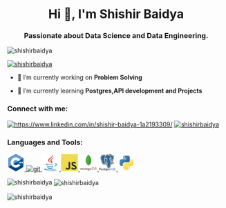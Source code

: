 <h1 align="center">Hi 👋, I'm Shishir Baidya</h1>
<h3 align="center">Passionate about Data Science and Data Engineering.</h3>

<p align="left"> <img src="https://komarev.com/ghpvc/?username=shishirbaidya&label=Profile%20views&color=0e75b6&style=flat" alt="shishirbaidya" /> </p>

<p align="left"> <a href="https://github.com/ryo-ma/github-profile-trophy"><img src="https://github-profile-trophy.vercel.app/?username=shishirbaidya" alt="shishirbaidya" /></a> </p>

- 🔭 I’m currently working on **Problem Solving**

- 🌱 I’m currently learning **Postgres,API development and Projects**

<h3 align="left">Connect with me:</h3>
<p align="left">
<a href="https://www.linkedin.com/in/shishir-baidya-1a2193309/" target="blank"><img align="center" src="https://raw.githubusercontent.com/rahuldkjain/github-profile-readme-generator/master/src/images/icons/Social/linked-in-alt.svg" alt="https://www.linkedin.com/in/shishir-baidya-1a2193309/" height="30" width="40" /></a>
<a href="https://www.hackerrank.com/shishirbaidya" target="blank"><img align="center" src="https://raw.githubusercontent.com/rahuldkjain/github-profile-readme-generator/master/src/images/icons/Social/hackerrank.svg" alt="shishirbaidya" height="30" width="40" /></a>
</p> 

<h3 align="left">Languages and Tools:</h3>
<p align="left"> <a href="https://www.w3schools.com/cpp/" target="_blank" rel="noreferrer"> <img src="https://raw.githubusercontent.com/devicons/devicon/master/icons/cplusplus/cplusplus-original.svg" alt="cplusplus" width="40" height="40"/> </a> <a href="https://git-scm.com/" target="_blank" rel="noreferrer"> <img src="https://www.vectorlogo.zone/logos/git-scm/git-scm-icon.svg" alt="git" width="40" height="40"/> </a> <a href="https://www.java.com" target="_blank" rel="noreferrer"> <img src="https://raw.githubusercontent.com/devicons/devicon/master/icons/java/java-original.svg" alt="java" width="40" height="40"/> </a> <a href="https://developer.mozilla.org/en-US/docs/Web/JavaScript" target="_blank" rel="noreferrer"> <img src="https://raw.githubusercontent.com/devicons/devicon/master/icons/javascript/javascript-original.svg" alt="javascript" width="40" height="40"/> </a> <a href="https://www.mongodb.com/" target="_blank" rel="noreferrer"> <img src="https://raw.githubusercontent.com/devicons/devicon/master/icons/mongodb/mongodb-original-wordmark.svg" alt="mongodb" width="40" height="40"/> </a> <a href="https://www.postgresql.org" target="_blank" rel="noreferrer"> <img src="https://raw.githubusercontent.com/devicons/devicon/master/icons/postgresql/postgresql-original-wordmark.svg" alt="postgresql" width="40" height="40"/> </a> <a href="https://www.python.org" target="_blank" rel="noreferrer"> <img src="https://raw.githubusercontent.com/devicons/devicon/master/icons/python/python-original.svg" alt="python" width="40" height="40"/> </a> </p>

<p><img align="left" src="https://github-readme-stats.vercel.app/api/top-langs?username=shishirbaidya&show_icons=true&locale=en&layout=compact" alt="shishirbaidya" /></p>

<p>&nbsp;<img align="center" src="https://github-readme-stats.vercel.app/api?username=shishirbaidya&show_icons=true&locale=en" alt="shishirbaidya" /></p>

<p><img align="center" src="https://github-readme-streak-stats.herokuapp.com/?user=shishirbaidya&" alt="shishirbaidya" /></p>
